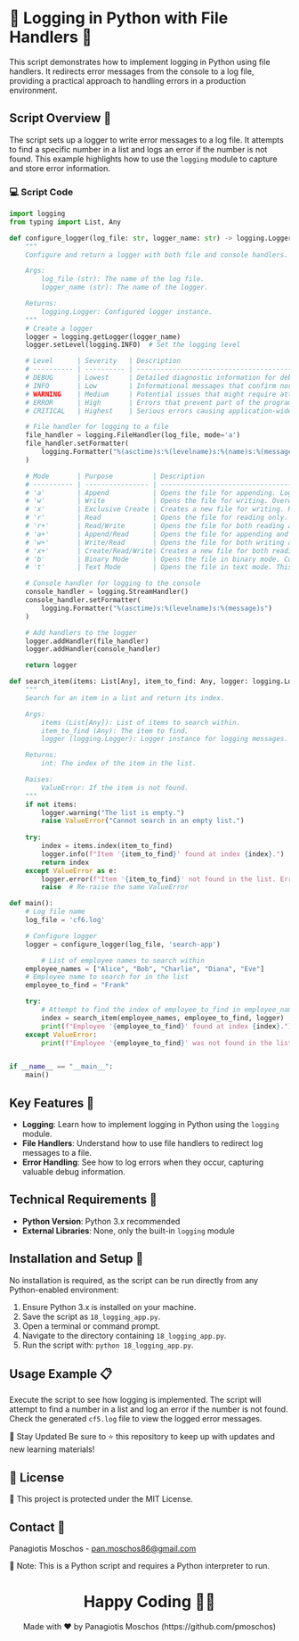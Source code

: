 # 📜 Logging in Python with File Handlers 🔧

This script demonstrates how to implement logging in Python using file handlers. It redirects error messages from the console to a log file, providing a practical approach to handling errors in a production environment.

## Script Overview 📘

The script sets up a logger to write error messages to a log file. It attempts to find a specific number in a list and logs an error if the number is not found. This example highlights how to use the `logging` module to capture and store error information.

### :computer: Script Code

```python
import logging
from typing import List, Any

def configure_logger(log_file: str, logger_name: str) -> logging.Logger:
    """
    Configure and return a logger with both file and console handlers.

    Args:
        log_file (str): The name of the log file.
        logger_name (str): The name of the logger.

    Returns:
        logging.Logger: Configured logger instance.
    """
    # Create a logger
    logger = logging.getLogger(logger_name)
    logger.setLevel(logging.INFO)  # Set the logging level

    # Level      | Severity   | Description
    # ---------- | ---------- | ----------------------------------------------------------
    # DEBUG      | Lowest     | Detailed diagnostic information for debugging.
    # INFO       | Low        | Informational messages that confirm normal operation.
    # WARNING    | Medium     | Potential issues that might require attention.
    # ERROR      | High       | Errors that prevent part of the program from functioning.
    # CRITICAL   | Highest    | Serious errors causing application-wide issues or crashes.

    # File handler for logging to a file
    file_handler = logging.FileHandler(log_file, mode='a')
    file_handler.setFormatter(
        logging.Formatter("%(asctime)s:%(levelname)s:%(name)s:%(message)s")
    )

    # Mode       | Purpose          | Description
    # ---------- | ---------------- | -----------------------------------------------------------------------------------------------------------------------------------------------------------------
    # 'a'        | Append           | Opens the file for appending. Logs are added at the end of the file without overwriting existing content. Creates the file if it doesn’t exist.
    # 'w'        | Write            | Opens the file for writing. Overwrites the file if it exists; creates a new file if it doesn’t.
    # 'x'        | Exclusive Create | Creates a new file for writing. Raises an error if the file already exists.
    # 'r'        | Read             | Opens the file for reading only. Raises an error if the file doesn’t exist.
    # 'r+'       | Read/Write       | Opens the file for both reading and writing. The file pointer is at the beginning. Raises an error if the file doesn’t exist.
    # 'a+'       | Append/Read      | Opens the file for appending and reading. The file pointer is at the end for writing, but you can read the content as well. Creates the file if it doesn’t exist.
    # 'w+'       | Write/Read       | Opens the file for both writing and reading. Overwrites the file if it exists; creates a new file if it doesn’t.
    # 'x+'       | Create/Read/Write| Creates a new file for both reading and writing. Raises an error if the file already exists.
    # 'b'        | Binary Mode      | Opens the file in binary mode. Commonly used with other modes like 'rb', 'wb', or 'ab' for binary read/write/append.
    # 't'        | Text Mode        | Opens the file in text mode. This is the default mode and often used implicitly.

    # Console handler for logging to the console
    console_handler = logging.StreamHandler()
    console_handler.setFormatter(
        logging.Formatter("%(asctime)s:%(levelname)s:%(message)s")
    )

    # Add handlers to the logger
    logger.addHandler(file_handler)
    logger.addHandler(console_handler)

    return logger

def search_item(items: List[Any], item_to_find: Any, logger: logging.Logger) -> int:
    """
    Search for an item in a list and return its index.

    Args:
        items (List[Any]): List of items to search within.
        item_to_find (Any): The item to find.
        logger (logging.Logger): Logger instance for logging messages.

    Returns:
        int: The index of the item in the list.

    Raises:
        ValueError: If the item is not found.
    """
    if not items:
        logger.warning("The list is empty.")
        raise ValueError("Cannot search in an empty list.")
    
    try:
        index = items.index(item_to_find)
        logger.info(f"Item '{item_to_find}' found at index {index}.")
        return index
    except ValueError as e:
        logger.error(f"Item '{item_to_find}' not found in the list. Error: {e}", exc_info=True)
        raise  # Re-raise the same ValueError

def main():
    # Log file name
    log_file = 'cf6.log'

    # Configure logger
    logger = configure_logger(log_file, 'search-app')

        # List of employee names to search within
    employee_names = ["Alice", "Bob", "Charlie", "Diana", "Eve"]
    # Employee name to search for in the list
    employee_to_find = "Frank"

    try:
        # Attempt to find the index of employee_to_find in employee_names
        index = search_item(employee_names, employee_to_find, logger)
        print(f"Employee '{employee_to_find}' found at index {index}.")
    except ValueError:
        print(f"Employee '{employee_to_find}' was not found in the list.")


if __name__ == "__main__":
    main()
```

## Key Features 🌟
- **Logging**: Learn how to implement logging in Python using the `logging` module.
- **File Handlers**: Understand how to use file handlers to redirect log messages to a file.
- **Error Handling**: See how to log errors when they occur, capturing valuable debug information.

## Technical Requirements 🔧
- **Python Version**: Python 3.x recommended
- **External Libraries**: None, only the built-in `logging` module

## Installation and Setup 🚀
No installation is required, as the script can be run directly from any Python-enabled environment:

1. Ensure Python 3.x is installed on your machine.
2. Save the script as `18_logging_app.py`.
3. Open a terminal or command prompt.
4. Navigate to the directory containing `18_logging_app.py`.
5. Run the script with: `python 18_logging_app.py`.

## Usage Example 📋
Execute the script to see how logging is implemented. The script will attempt to find a number in a list and log an error if the number is not found. Check the generated `cf5.log` file to view the logged error messages.

📢 Stay Updated
Be sure to ⭐ this repository to keep up with updates and new learning materials!

## 📄 License
🔐 This project is protected under the MIT License.

## Contact 📧
Panagiotis Moschos - pan.moschos86@gmail.com

🔗 Note: This is a Python script and requires a Python interpreter to run.

<h1 align="center">Happy Coding 👨‍💻</h1>
<p align="center">
  Made with ❤️ by Panagiotis Moschos (https://github.com/pmoschos)
</p>
